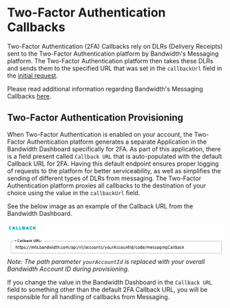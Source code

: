 # Two-Factor Authentication Callbacks
Two-Factor Authentication (2FA) Callbacks rely on DLRs (Delivery Receipts) sent to the Two-Factor Authentication platform by Bandwidth's Messaging platform. The Two-Factor Authentication platform then takes these DLRs and sends them to the specified URL that was set in the `callbackUrl` field in the [initial request](./methods/code/messaging.md).

Please read additional information regarding Bandwidth's Messaging Callbacks [here](../messaging/callbacks/messageEvents.md).

## Two-Factor Authentication Provisioning
When Two-Factor Authentication is enabled on your account, the Two-Factor Authentication platform generates a separate Application in the Bandwidth Dashboard specifically for 2FA. As part of this application, there is a field present called `Callback URL` that is auto-populated with the default Callback URL for 2FA. Having this default endpoint ensures proper logging of requests to the platform for better serviceability, as well as simplifies the sending of different types of DLRs from messaging. The Two-Factor Authentication platform proxies all callbacks to the destination of your choice using the value in the `callbackUrl` field.

See the below image as an example of the Callback URL from the Bandwidth Dashboard.<br>
<br>
![Callback URL example image](../images/mfa-callbackUrlExample.png)
<br>
*Note: The path parameter `yourAccountId` is replaced with your overall Bandwidth Account ID during provisioning.*

If you change the value in the Bandwidth Dashboard in the `Callback URL` field to something other than the default 2FA Callback URL, you will be responsible for all handling of callbacks from Messaging.
